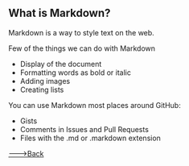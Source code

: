 ## What is Markdown?
Markdown is a way to style text on the web.

Few of the things we can do with Markdown
* Display of the document 
* Formatting words as bold or italic 
* Adding images
* Creating lists 

You can use Markdown most places around GitHub:
 * Gists
 * Comments in Issues and Pull Requests
 * Files with the .md or .markdown extension



[--->Back](README.md)
